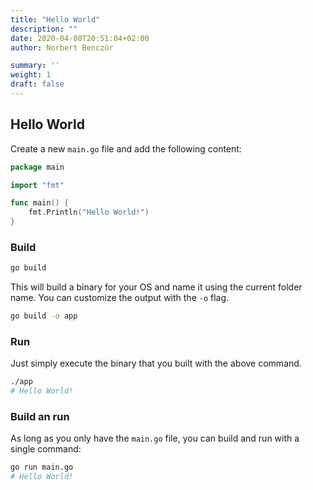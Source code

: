 ```yaml
---
title: "Hello World"
description: ""
date: 2020-04-08T20:51:04+02:00
author: Norbert Benczúr

summary: ''
weight: 1
draft: false
---
```


## Hello World

Create a new `main.go` file and add the following content:

```go
package main

import "fmt"

func main() {
	fmt.Println("Hello World!")
}
```

### Build

```sh
go build
```

This will build a binary for your OS and name it using the current folder name.
You can customize the output with the `-o` flag.

```sh
go build -o app
```

### Run

Just simply execute the binary that you built with the above command.

```sh
./app
# Hello World!
```

### Build an run

As long as you only have the `main.go` file, you can build and run with a single command:

```sh
go run main.go
# Hello World!
```
